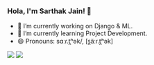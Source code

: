 ### Hola, I'm Sarthak Jain! 👋

 
<!--Here are some ideas to get you started:-->

- 🔭 I’m currently working on Django & ML.
- 🌱 I’m currently learning Project Development.
- 😄 Pronouns: sɑːɾ.t̪ʰək/, [s̪äːɾ.t̪ʰək]
<!--- 🌐 Website :http://sarthakjain.herokuapp.com/
<!--- 🤔 I’m looking for help with ...
- 💬 Ask me about ...
- 📫 How to reach me: ...

- ⚡ Fun fact: ...
-->

<img src="https://github-readme-stats.vercel.app/api?username=XSarthakJain&&show_icons=true&title_color=ffffff&icon_color=bb2acf&text_color=daf7dc&bg_color=151515">
<img src="https://komarev.com/ghpvc/?username=XSarthakJain">
